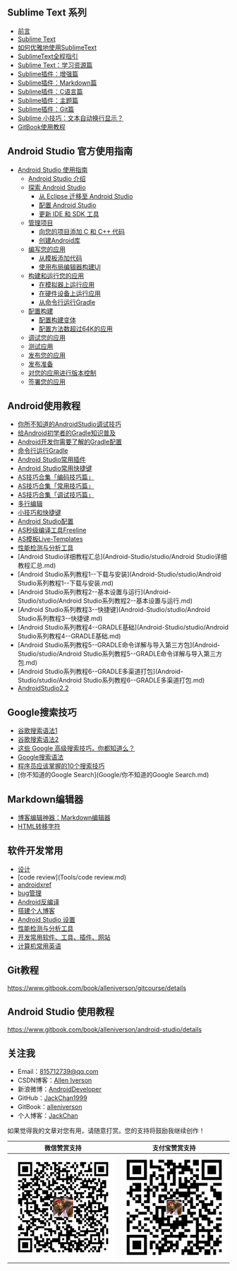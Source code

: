 ## Sublime Text 系列

* [前言](README.md)
* [Sublime Text](Sublime/README.md)
* [如何优雅地使用SublimeText](Sublime/如何优雅地使用SublimeText.md)
* [SublimeText全程指引](Sublime/SublimeText全程指引.md)
* [Sublime Text：学习资源篇](Sublime/SublimeText学习资源篇.md)
* [Sublime插件：增强篇](Sublime/Sublime插件：增强篇.md)
* [Sublime插件：Markdown篇](Sublime/Sublime插件：Markdown篇.md)
* [Sublime插件：C语言篇](Sublime/Sublime插件：C语言篇.md)
* [Sublime插件：主题篇](Sublime/Sublime插件：主题篇.md)
* [Sublime插件：Git篇](Sublime/Sublime插件：Git篇.md)
* [Sublime 小技巧：文本自动换行显示？](Sublime/Sublime小技巧：文本自动换行显示？.md)
* [GitBook使用教程](GitBook/GitBook使用教程.md)

## Android Studio 官方使用指南

* [Android Studio 使用指南](Android-Studio\README.md)
  * [Android Studio 介绍](Android-Studio\AndroidStudio.md)
  * [探索 Android Studio](Android-Studio\探索AndroidStudio.md)
    * [从 Eclipse 迁移至 Android Studio](Android-Studio\从Eclipse迁移至AndroidStudio.md)
    * [配置 Android Studio](Android-Studio\配置AndroidStudio.md)
    * [更新 IDE 和 SDK 工具](Android-Studio\更新IDE和SDK工具.md)
  * [管理项目](Android-Studio\管理项目.md)
    * [向您的项目添加 C 和 C++ 代码](Android-Studio\向您的项目添加C和C++代码.md)
    * [创建Android库](Android-Studio\创建Android库.md)
  * [编写您的应用](Android-Studio\编写您的应用.md)
    * [从模板添加代码](Android-Studio\从模板添加代码.md)
    * [使用布局编辑器构建UI](Android-Studio\使用布局编辑器构建UI.md)
  * [构建和运行您的应用](Android-Studio\构建和运行您的应用.md)
    * [在模拟器上运行应用](Android-Studio\在模拟器上运行应用.md)
    * [在硬件设备上运行应用](Android-Studio\在硬件设备上运行应用.md)
    * [从命令行运行Gradle](Android-Studio\从命令行运行Gradle.md)
  * [配置构建](Android-Studio\配置构建.md)
    * [配置构建变体](Android-Studio\配置构建变体.md)
    * [配置方法数超过64K的应用](Android-Studio\配置方法数超过64K的应用.md)
  * [调试您的应用](Android-Studio\调试您的应用.md)
  * [测试应用](Android-Studio\测试应用.md)
  * [发布您的应用](Android-Studio\发布您的应用.md)
  * [发布准备](Android-Studio\发布准备.md)
  * [对您的应用进行版本控制](Android-Studio\对您的应用进行版本控制.md)
  * [签署您的应用](Android-Studio\签署您的应用.md)

## Android使用教程

* [你所不知道的AndroidStudio调试技巧](Android-Studio/debug/你所不知道的AndroidStudio调试技巧.md)
* [给Android初学者的Gradle知识普及](Android-Studio/gradle/给Android初学者的Gradle知识普及.md)
* [Android开发你需要了解的Gradle配置](Android-Studio/gradle/Android开发你需要了解的Gradle配置.md)
* [命令行运行Gradle](Android-Studio/gradle/gradle使用.md)
* [Android Studio常用插件](Android-Studio/plugin/plugin.md)
* [Android Studio常用快捷键](Android-Studio/shortcut/shortcut.md)
* [AS技巧合集「编码技巧篇」](Android-Studio/skill/AS技巧合集「编码技巧篇」.md)
* [AS技巧合集「常用技巧篇」](Android-Studio/skill/AS技巧合集「常用技巧篇」.md)
* [AS技巧合集「调试技巧篇」](Android-Studio/skill/AS技巧合集「调试技巧篇」.md)
* [多行编辑](Android-Studio/skill/多行编辑.md)
* [小技巧和快捷键](Android-Studio/skill/小技巧和快捷键.md)
* [Android Studio配置](Android-Studio/skill/AS设置.md)
* [AS秒级编译工具Freeline](Android-Studio/skill/Freeline.md)
* [AS模板Live-Templates](Android-Studio/skill/Live-Templates.md)
* [性能检测与分析工具](Android-Studio/studio/性能检测与分析工具.md)
* [Android Studio详细教程汇总](Android-Studio/studio/Android Studio详细教程汇总.md)
* [Android Studio系列教程1--下载与安装](Android-Studio/studio/Android Studio系列教程1--下载与安装.md)
* [Android Studio系列教程2--基本设置与运行](Android-Studio/studio/Android Studio系列教程2--基本设置与运行.md)
* [Android Studio系列教程3--快捷键](Android-Studio/studio/Android Studio系列教程3--快捷键.md)
* [Android Studio系列教程4--GRADLE基础](Android-Studio/studio/Android Studio系列教程4--GRADLE基础.md)
* [Android Studio系列教程5--GRADLE命令详解与导入第三方包](Android-Studio/studio/Android Studio系列教程5--GRADLE命令详解与导入第三方包.md)
* [Android Studio系列教程6--GRADLE多渠道打包](Android-Studio/studio/Android Studio系列教程6--GRADLE多渠道打包.md)
* [AndroidStudio2.2](Android-Studio/studio/AndroidStudio2.2.md)

## Google搜索技巧

* [谷歌搜索语法1](Google/谷歌搜索语法1.md)
* [谷歌搜索语法2](Google/谷歌搜索语法2.md)
* [这些 Google 高级搜索技巧，你都知道么？](Google/这些Google高级搜索技巧，你都知道么？.md)
* [Google搜索语法](Google/google搜索语法.md)
* [程序员应该掌握的10个搜索技巧](Google/程序员应该掌握的10个搜索技巧.md)
* [你不知道的Google Search](Google/你不知道的Google Search.md)

## Markdown编辑器

- [博客编辑神器：Markdown编辑器](Markdown/博客编辑神器：Markdown编辑器.md)
- [HTML转移字符](Markdown/HTML转移字符.md)

## 软件开发常用

* [设计](Tools/design.md)
* [code review](Tools/code review.md)
* [androidxref](Tools/androidxref.md)
* [bug管理](Bug/bug管理.md)
* [Android反编译](Decompile/Android反编译.md)
* [搭建个人博客](Blog/搭建个人博客.md)
* [Android Studio 设置](Android-Studio\skill\AS设置.md)
* [性能检测与分析工具](Android-Studio\studio\性能检测与分析工具.md)
* [开发常用软件、工具、插件、网站](Tools/soft.md)
* [计算机常用英语](English/计算机常用英语.md)

## Git教程

https://www.gitbook.com/book/alleniverson/gitcourse/details

## Android Studio 使用教程

https://www.gitbook.com/book/alleniverson/android-studio/details

## 关注我

- Email：<815712739@qq.com>
- CSDN博客：[Allen Iverson](http://blog.csdn.net/axi295309066)
- 新浪微博：[AndroidDeveloper](http://weibo.com/u/1848214604?topnav=1&wvr=6&topsug=1&is_all=1)
- GitHub：[JackChan1999](https://github.com/JackChan1999)
- GitBook：[alleniverson](https://www.gitbook.com/@alleniverson)
- 个人博客：[JackChan](https://jackchan1999.github.io/)

如果觉得我的文章对您有用，请随意打赏。您的支持将鼓励我继续创作！

|                  微信赞赏支持                  |                 支付宝赞赏支持                  |
| :--------------------------------------: | :--------------------------------------: |
| <img src="assets/weixin.png" width="300" /> | <img src="assets/支付宝.jpg" width="300" /> |

